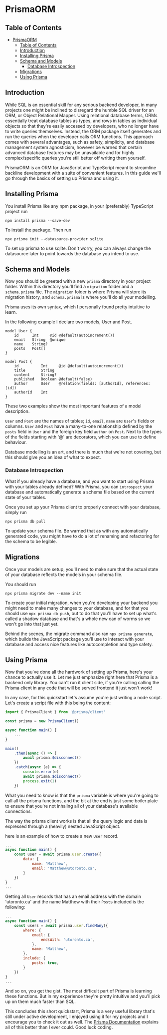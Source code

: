 # PrismaORM

## Table of Contents
- [PrismaORM](#prismaorm)
  - [Table of Contents](#table-of-contents)
  - [Introduction](#introduction)
  - [Installing Prisma](#installing-prisma)
  - [Schema and Models](#schema-and-models)
    - [Database Introspection](#database-introspection)
  - [Migrations](#migrations)
  - [Using Prisma](#using-prisma)

## Introduction 

While SQL is an essential skill for any serious backend developer, in many projects one might be inclined to disregard the humble SQL driver for an ORM, or Object Relational Mapper. Using relational database terms, ORMs essentially treat database tables as types, and rows in tables as individual objects so that they're easily accessed by developers, who no longer have to write queries themselves. Instead, the ORM package itself generates and run the queries when the developer calls ORM functions. This approach comes with several advantages, such as safety, simplicity, and database management system agnosticism, however be warned that certain advanced database features may be unavailable and for highly complex/specific queries you're still better off writing them yourself.

PrismaORM is an ORM for JavaScript and TypeScript meant to streamline backline development with a suite of convenient features. In this guide we'll go through the basics of setting up Prisma and using it.

## Installing Prisma 

You install Prisma like any npm package, in your (preferably) TypeScript project run
```
npm install prisma --save-dev
```
To install the package. Then run 
```
npx prisma init --datasource-provider sqlite
```
To set up prisma to use sqlite. Don't worry, you can always change the datasource later to point towards the database you intend to use. 

## Schema and Models 

Now you should be greeted with a new `prisma` directory in your project folder. Within this directory you'll find a `migration` folder and a `schema.prisma` file. The `migration` folder is where Prisma will store its migration history, and `schema.prisma` is where you'll do all your modelling.

Prisma uses its own syntax, which I personally found pretty intuitive to learn. 

In the following example I declare two models, User and Post.

```
model User {
    id      Int     @id @default(autoincrement())
    email   String  @unique
    name    String?
    posts   Post[]
}
```
```
model Post {
    id          Int     @id @default(autoincrement())
    title       String
    content     String?
    published   Boolean @default(false)
    author      User    @relation(fields: [authorId], references: [id])
    authorId    Int
}
```
These two examples show the most important features of a model description. 

`User` and `Post` are the names of tables; `id`, `email`, `name` are `User`'s fields or columns. `User` and `Post` have a many-to-one relationship defined by the `posts` field in `User` and the foreign key field `author` on `Post`. Next to the types of the fields starting with '@' are decorators, which you can use to define behaviour.

Database modelling is an art, and there is much that we're not covering, but this should give you an idea of what to expect. 

### Database Introspection

What if you already have a database, and you want to start using Prisma with your tables already defined? With Prisma, you can `introspect` your database and automatically generate a schema file based on the current state of your tables.

Once you set up your Prisma client to properly connect with your database, simply run 
```
npx prisma db pull
```
To update your schema file. Be warned that as with any automatically generated code, you might have to do a lot of renaming and refactoring for the schema to be legible.

## Migrations

Once your models are setup, you'll need to make sure that the actual state of your database reflects the models in your schema file. 

You should run
```
npx prisma migrate dev --name init
```
To create your initial migration, when you're developing your backend you might need to make many changes to your database, and for that you should use `npx prisma db push`, but to do that you'll have to set up what's called a shadow database and that's a whole new can of worms so we won't go into that just yet. 

Behind the scenes, the migrate command also ran `npx prisma generate`, which builds the JavaScript package you'll use to interact with your database and access nice features like autocompletion and type safety.

## Using Prisma

Now that you've done all the hardwork of setting up Prisma, here's your chance to actually use it. Let me just emphasize right here that Prisma is a backend only library. You can't run it client side, if you're calling calling the Prisma client in any code that will be served frontend it just won't work! 

In any case, for this quickstart let's assume you're just writing a node script. Let's create a script file with this being the content:
```js
import { PrismaClient } from '@prisma/client'

const prisma = new PrismaClient()

async function main() {
    ...
}

main()
    .then(async () => {
        await prisma.$disconnect()
    })
    .catch(async (e) => {
        console.error(e)
        await prisma.$disconnect()
        process.exit(1)
    })
```
What you need to know is that the `prisma` variable is where you're going to call all the prisma functions, and the bit at the end is just some boiler plate to ensure that you're not inhaling all of your database's available connections. 

The way the prisma client works is that all the query logic and data is expressed through a (heavily) nested JavaScript object. 

here is an example of how to create a new `User` record. 

```js
...
async function main() {
    const user = await prisma.user.create({
        data: {
            name: 'Matthew',
            email: 'Matthew@utoronto.ca',
        }
    })
}
...
```
Getting all `User` records that has an email address with the domain 'utoronto.ca' and the name Matthew with their `Post`s included is the following:
```js
...
async function main() {
    const users = await prisma.user.findMany({
        where: {
            email: {
                endsWith: 'utoronto.ca',
            },
            name: 'Matthew',
        },
        include: {
            posts: true,
        }
    })
}
...
```

And so on, you get the gist. The most difficult part of Prisma is learning these functions. But in my experience they're pretty intuitive and you'll pick up on them much faster than SQL.

This concludes this short quickstart, Prisma is a very useful library that's still under active development, I enjoyed using it for my projects and I encourage you to check it out as well. The [Prisma Documentation](https://www.prisma.io/docs) explains all of this better than I ever could. Good luck coding. 